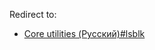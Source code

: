 Redirect to:

*   [Core utilities (Русский)#lsblk](/index.php/Core_utilities_(%D0%A0%D1%83%D1%81%D1%81%D0%BA%D0%B8%D0%B9)#lsblk "Core utilities (Русский)")
